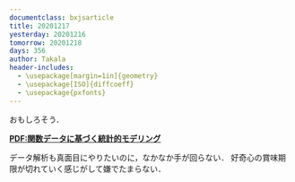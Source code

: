 ```yaml
---
documentclass: bxjsarticle
title: 20201217
yesterday: 20201216
tomorrow: 20201218
days: 356
author: Takala
header-includes:
  - \usepackage[margin=1in]{geometry}
  - \usepackage[ISO]{diffcoeff}
  - \usepackage{pxfonts}
---
```



おもしろそう．


**[PDF:関数データに基づく統計的モデリング](https://www.ism.ac.jp/editsec/toukei/pdf/67-1-073.pdf)**



データ解析も真面目にやりたいのに，なかなか手が回らない．
好奇心の賞味期限が切れていく感じがして嫌でたまらない．